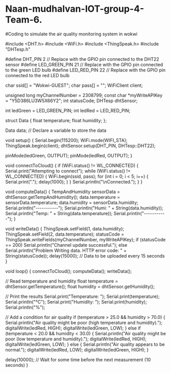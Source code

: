 # Naan-mudhalvan-IOT-group-4-Team-6.

 #Coding to simulate the air quality monitoring system in wokwi



 
#include <DHT.h>
#include <WiFi.h>
#include <ThingSpeak.h>
#include "DHTesp.h"

#define DHT_PIN 2  // Replace with the GPIO pin connected to the DHT22 sensor
#define LED_GREEN_PIN 21  // Replace with the GPIO pin connected to the green LED bulb
#define LED_RED_PIN 22  // Replace with the GPIO pin connected to the red LED bulb

char ssid[] = "Wokwi-GUEST";
char pass[] = "";
WiFiClient client;

unsigned long myChannelNumber = 2308799;
const char *myWriteAPIKey = "Y5D386LU3W5X66Y2";
int statusCode;
DHTesp dhtSensor;

int ledGreen = LED_GREEN_PIN;
int ledRed = LED_RED_PIN;

struct Data {
  float temperature;
  float humidity;
};

Data data;  // Declare a variable to store the data

void setup() {
  Serial.begin(115200);
  WiFi.mode(WIFI_STA);
  ThingSpeak.begin(client);
  dhtSensor.setup(DHT_PIN, DHTesp::DHT22);

  pinMode(ledGreen, OUTPUT);
  pinMode(ledRed, OUTPUT);
}

void connectToCloud() {
  if (WiFi.status() != WL_CONNECTED) {
    Serial.print("Attempting to connect");
    while (WiFi.status() != WL_CONNECTED) {
      WiFi.begin(ssid, pass);
      for (int i = 0; i < 5; i++) {
        Serial.print(".");
        delay(1000);
      }
    }
    Serial.println("\nConnected.");
  }
}

void computeData() {
  TempAndHumidity sensorData = dhtSensor.getTempAndHumidity();
  data.temperature = sensorData.temperature;
  data.humidity = sensorData.humidity;
  Serial.println("-----------");
  Serial.println("Humi: " + String(data.humidity));
  Serial.println("Temp: " + String(data.temperature));
  Serial.println("-----------");
}

void writeData() {
  ThingSpeak.setField(1, data.humidity);
  ThingSpeak.setField(2, data.temperature);
  statusCode = ThingSpeak.writeFields(myChannelNumber, myWriteAPIKey);
  if (statusCode == 200)
    Serial.println("Channel update successful.");
  else
    Serial.println("Problem Writing data. HTTP error code: " + String(statusCode));
  delay(15000);  // Data to be uploaded every 15 seconds
}

void loop() {
  connectToCloud();
  computeData();
  writeData();

  // Read temperature and humidity
  float temperature = dhtSensor.getTemperature();
  float humidity = dhtSensor.getHumidity();

  // Print the results
  Serial.print("Temperature: ");
  Serial.print(temperature);
  Serial.println("°C");
  Serial.print("Humidity: ");
  Serial.print(humidity);
  Serial.println("%");

  // Add a condition for air quality
  if (temperature > 25.0 && humidity > 70.0) {
    Serial.println("Air quality might be poor (high temperature and humidity).");
    digitalWrite(ledRed, HIGH);
    digitalWrite(ledGreen, LOW);
  } else if (temperature < 20.0 && humidity < 30.0) {
    Serial.println("Air quality might be poor (low temperature and humidity).");
    digitalWrite(ledRed, HIGH);
    digitalWrite(ledGreen, LOW);
  } else {
    Serial.println("Air quality appears to be normal.");
    digitalWrite(ledRed, LOW);
    digitalWrite(ledGreen, HIGH);
  }

  delay(10000);  // Wait for some time before the next measurement (10 seconds)
}
